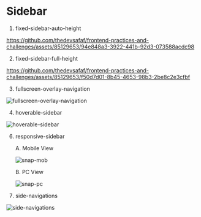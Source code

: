 # Sidebar

1. fixed-sidebar-auto-height
   
  https://github.com/thedevsafaf/frontend-practices-and-challenges/assets/85129653/94e848a3-3922-441b-92d3-073588acdc98

2. fixed-sidebar-full-height
   
  https://github.com/thedevsafaf/frontend-practices-and-challenges/assets/85129653/f50d7d01-8b45-4653-98b3-2be8c2e3cfbf

3. fullscreen-overlay-navigation

  ![fullscreen-overlay-navigation](https://github.com/thedevsafaf/frontend-practices-and-challenges/assets/85129653/89239358-a9e9-45fc-b5f2-108975f99a2b)
   
4. hoverable-sidebar

  ![hoverable-sidebar](https://github.com/thedevsafaf/frontend-practices-and-challenges/assets/85129653/6a76b771-b99a-42a9-83b9-8c0d1bb01998)
   
6. responsive-sidebar

    A. Mobile View
  
      ![snap-mob](https://github.com/thedevsafaf/frontend-practices-and-challenges/assets/85129653/3eb7a924-02bc-4aab-a859-6100ac4a1ed8)

    B. PC View
  
      ![snap-pc](https://github.com/thedevsafaf/frontend-practices-and-challenges/assets/85129653/c8fcdef9-0bb7-4865-8aa8-00341ac178e3)
   
8. side-navigations
     
  ![side-navigations](https://github.com/thedevsafaf/frontend-practices-and-challenges/assets/85129653/964f377c-921c-4f92-853f-d7642f4f757e)
